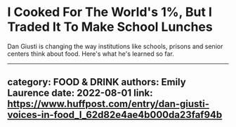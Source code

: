 # I Cooked For The World's 1%, But I Traded It To Make School Lunches

Dan Giusti is changing the way institutions like schools, prisons and senior centers think about food. Here's what he's learned so far.

---
category: FOOD & DRINK
authors: Emily Laurence
date: 2022-08-01
link: https://www.huffpost.com/entry/dan-giusti-voices-in-food_l_62d82e4ae4b000da23faf94b
---

